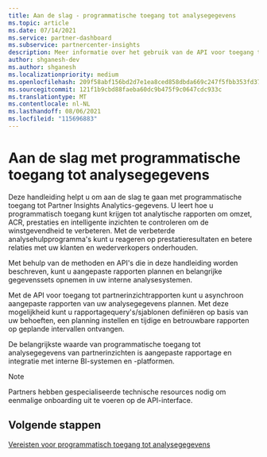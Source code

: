 ```yaml
---
title: Aan de slag - programmatische toegang tot analysegegevens
ms.topic: article
ms.date: 07/14/2021
ms.service: partner-dashboard
ms.subservice: partnercenter-insights
description: Meer informatie over het gebruik van de API voor toegang tot analysegegevens van partnerinzichten.
author: shganesh-dev
ms.author: shganesh
ms.localizationpriority: medium
ms.openlocfilehash: 209f58abf156bd2d7e1ea8ced858dbda669c247f5fbb353fd3781fce71b2d603
ms.sourcegitcommit: 121f1b9cbd88faeba60dc9b475f9c0647cdc933c
ms.translationtype: MT
ms.contentlocale: nl-NL
ms.lasthandoff: 08/06/2021
ms.locfileid: "115696883"
---
```

# <a name="get-started-with-programmatic-access-to-analytics-data"></a>Aan de slag met programmatische toegang tot analysegegevens

Deze handleiding helpt u om aan de slag te gaan met programmatische toegang tot Partner Insights Analytics-gegevens. U leert hoe u programmatisch toegang kunt krijgen tot analytische rapporten om omzet, ACR, prestaties en intelligente inzichten te controleren om de winstgevendheid te verbeteren. Met de verbeterde analysehulpprogramma's kunt u reageren op prestatieresultaten en betere relaties met uw klanten en wederverkopers onderhouden.  

Met behulp van de methoden en API's die in deze handleiding worden beschreven, kunt u aangepaste rapporten plannen en belangrijke gegevenssets opnemen in uw interne analysesystemen.

Met de API voor toegang tot partnerinzichtrapporten kunt u asynchroon aangepaste rapporten van uw analysegegevens plannen. Met deze mogelijkheid kunt u rapportagequery's/sjablonen definiëren op basis van uw behoeften, een planning instellen en tijdige en betrouwbare rapporten op geplande intervallen ontvangen.

De belangrijkste waarde van programmatische toegang tot analysegegevens van partnerinzichten is aangepaste rapportage en integratie met interne BI-systemen en -platformen.

> [!NOTE]
> Partners hebben gespecialiseerde technische resources nodig om eenmalige onboarding uit te voeren op de API-interface.

## <a name="next-steps"></a>Volgende stappen

[Vereisten voor programmatisch toegang tot analysegegevens](insights-programmatic-prerequisites.md)